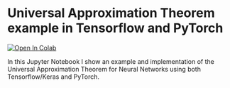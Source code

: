 # Universal Approximation Theorem example in Tensorflow and PyTorch

<a target="_blank" href="https://colab.research.google.com/github/RDelgado1980/nnUniversalApproximator/blob/main/Universal_Approximation_Example_with_Neural_Networks.ipynb">
  <img src="https://colab.research.google.com/assets/colab-badge.svg" alt="Open In Colab"/>
</a>

In this Jupyter Notebook I show an example and implementation of the Universal Approximation Theorem for Neural Networks using both Tensorflow/Keras and PyTorch.
